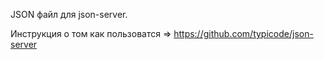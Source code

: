 JSON файл для json-server.

Инструкция о том как пользоватся => 
https://github.com/typicode/json-server
